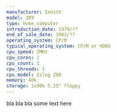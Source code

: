 ```yaml
---
manufacturer: Zenith
model: Z89
type: home_computer
introduction_date: 1979/??
end_of_sale_date: 1983/??
operating_system: CP/M
typical_operating_system: CP/M or HDOS
cpu_speed: 2MHz
cpu_cores: 1
cpu_count: 1
cpu_threads: 1
cpu_model: Zilog Z80
memory: 48k
storage: 1x90k 5.25" floppy
---
```


bla bla bla some text here
